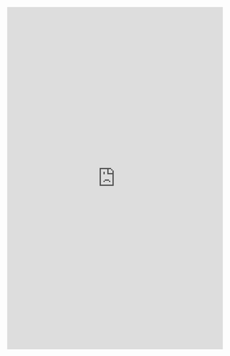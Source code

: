 <iframe class="repl" width="100%" height="800px" frameborder="0" src="https://repl.it/@azablan/printAverageGrade?lite=true"></iframe>
